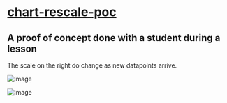 # [chart-rescale-poc](https://github.com/UniBreakfast/chart-rescale-poc)

## A proof of concept done with a student during a lesson

The scale on the right do change as new datapoints arrive.

![image](https://github.com/user-attachments/assets/5204179b-16db-41c5-91f4-4f622390162c)

![image](https://github.com/user-attachments/assets/770e35d0-ce8b-4617-a695-62d7d4269a1a)
